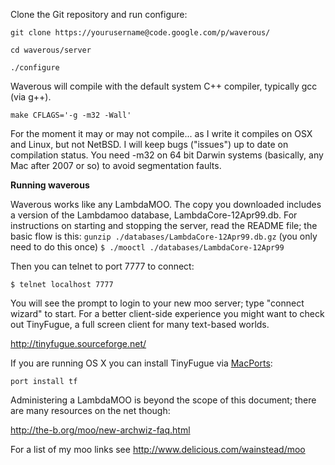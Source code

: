 Clone the Git repository and run configure:

`git clone https://yourusername@code.google.com/p/waverous/ `

`cd waverous/server`

`./configure`

Waverous will compile with the default system C++ compiler, typically gcc (via g++).

`make CFLAGS='-g -m32 -Wall'`

For the moment it may or may not compile... as I write it compiles on OSX and Linux, but not NetBSD. I will keep bugs ("issues") up to date on compilation status. You need -m32 on 64 bit Darwin systems (basically, any Mac after 2007 or so) to avoid segmentation faults.

**Running waverous**

Waverous works like any LambdaMOO. The copy you downloaded includes a version of the Lambdamoo database, LambdaCore-12Apr99.db. For instructions on starting and stopping the server, read the README file; the basic flow is this:
`gunzip ./databases/LambdaCore-12Apr99.db.gz` (you only need to do this once)
`$ ./mooctl ./databases/LambdaCore-12Apr99`

Then you can telnet to port 7777 to connect:

`$ telnet localhost 7777`

You will see the prompt to login to your new moo server; type "connect wizard" to start. For a better client-side experience you might want to check out TinyFugue, a full screen client for many text-based worlds.

http://tinyfugue.sourceforge.net/

If you are running OS X you can install TinyFugue via [MacPorts](http://www.macports.org/):

`port install tf`

Administering a LambdaMOO is beyond the scope of this document; there are many resources on the net though:

http://the-b.org/moo/new-archwiz-faq.html

For a list of my moo links see http://www.delicious.com/wainstead/moo